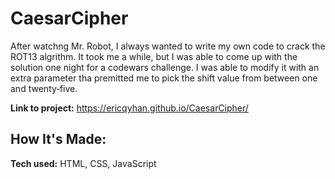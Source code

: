 # CaesarCipher

After watchng Mr. Robot, I always wanted to write my own code to crack the ROT13 algrithm. It took me a while, but I was able to come up with the solution one night for a codewars challenge. I was able to modify it with an extra parameter tha premitted me to pick the shift value from between one and twenty&#8208;five.

**Link to project:** https://ericqyhan.github.io/CaesarCipher/

## How It's Made:

**Tech used:** HTML, CSS, JavaScript

